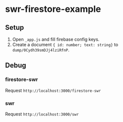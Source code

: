 # swr-firestore-example

## Setup

1. Open `_app.js` and fill firebase config keys.
2. Create a document `{ id: number; text: string}` to `dump/0Cydh39smDJj4lziRfnP`.

## Debug

### firestore-swr

Request `http://localhost:3000/firestore-swr`

### swr

Request `http://localhost:3000/swr`
